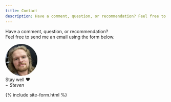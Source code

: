 ```yaml
---
title: Contact
description: Have a comment, question, or recommendation? Feel free to send me an email here.
---
```


<p class='text-center'>Have a comment, question, or recommendation?<br/> Feel free to send me an email using the form below. </p>

<div class='flex-center mb-5' style="justify-content:center">
  <img src="/assets/images/steven.jpg" style="width: 100px;
      border-radius: 50%;" class='d-inline box-shadow mr-2' />
  <span>
    <div>Stay well ❤️</div>
    <div>~ <em>Steven</em></div>
  </span>
</div>

{% include site-form.html %}
